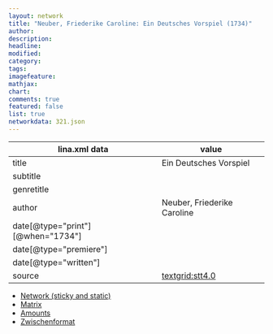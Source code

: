 ```yaml
---
layout: network
title: "Neuber, Friederike Caroline: Ein Deutsches Vorspiel (1734)"
author:
description:
headline:
modified:
category:
tags:
imagefeature: 
mathjax: 
chart: 
comments: true
featured: false
list: true
networkdata: 321.json
---
```

lina.xml data  | value
------------- | -------------
title|Ein Deutsches Vorspiel
subtitle|
genretitle|
author|Neuber, Friederike Caroline
date[@type="print"][@when="1734"]|
date[@type="premiere"]|
date[@type="written"]|
source|[textgrid:stt4.0](https://textgridlab.org/1.0/tgcrud-public/rest/textgrid:stt4.0/data)



* [Network (sticky and static)](/network321)
* [Matrix](/matrix321)
* [Amounts](/amounts321)
* [Zwischenformat](/lina321 )
